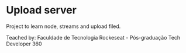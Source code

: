 # Upload server

Project to learn node, streams and upload filed.

Teached by: Faculdade de Tecnologia Rockeseat - Pós-graduação Tech Developer 360
